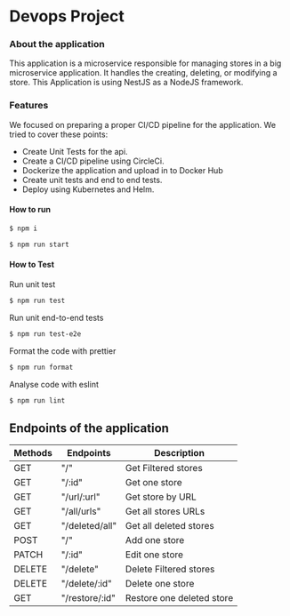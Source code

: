# Devops Project
### About the application
This application is a microservice responsible for managing stores in a big microservice application. It handles the creating, deleting, or modifying a store.
This Application is using NestJS as a NodeJS framework.

### Features
We focused on preparing a proper CI/CD pipeline for the application. We tried to cover these points:

- Create Unit Tests for the api.
- Create a CI/CD pipeline using CircleCi.
- Dockerize the application and upload in to Docker Hub
- Create unit tests and end to end tests.
- Deploy using Kubernetes and Helm.

#### How to run

```sh
$ npm i
```
```sh
$ npm run start
```

#### How to Test
Run unit test
```sh
$ npm run test
```
Run unit end-to-end tests
```sh
$ npm run test-e2e
```
Format the code with prettier
```sh
$ npm run format
```
Analyse code with eslint
```sh
$ npm run lint
```
## Endpoints of the application

| Methods | Endpoints | Description |
| ------- | ------------- | ----------- |
| GET | "/" | Get Filtered stores | 
| GET | "/:id" | Get one store | 
| GET | "/url/:url" | Get store by URL |
| GET | "/all/urls" | Get all stores URLs |
| GET | "/deleted/all" | Get all deleted stores |
| POST | "/" | Add one store |
| PATCH | "/:id" | Edit one store |
| DELETE | "/delete" | Delete Filtered stores |
| DELETE | "/delete/:id" | Delete one store |
| GET | "/restore/:id" | Restore one deleted store |
